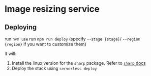 # Image resizing service

## Deploying

run `nvm use`
run `npm run deploy` (specify `--stage {stage}`/ `--region {region}` if you want to customize them)

It will:

1. Install the linux version for the `sharp` package. Refer to [`sharp` docs](https://sharp.pixelplumbing.com/install#aws-lambda)
2. Deploy the stack using `serverless deploy`
